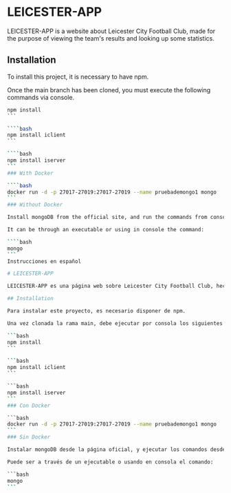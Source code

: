 # LEICESTER-APP

LEICESTER-APP is a website about Leicester City Football Club, made for the purpose of viewing the team's results and looking up some statistics.

## Installation

To install this project, it is necessary to have npm.

Once the main branch has been cloned, you must execute the following commands via console.

````bash
npm install
```

````bash
npm install iclient
```

````bash
npm install iserver
```
### With Docker

````bash
docker run -d -p 27017-27019:27017-27019 --name pruebademongo1 mongo
```
### Without Docker

Install mongoDB from the official site, and run the commands from console to start the database as installed.

It can be through an executable or using in console the command:

````bash
mongo
```
Instrucciones en español

# LEICESTER-APP

LEICESTER-APP es una página web sobre Leicester City Football Club, hecha con el proposito de ver los resultados del equipo y buscar algunas estadisticas.

## Installation

Para instalar este proyecto, es necesario disponer de npm.

Una vez clonada la rama main, debe ejecutar por consola los siguientes comandos.

```bash
npm install
```

```bash
npm install iclient
```

```bash
npm install iserver
```
### Con Docker

```bash
docker run -d -p 27017-27019:27017-27019 --name pruebademongo1 mongo
```
### Sin Docker

Instalar mongoDB desde la página oficial, y ejecutar los comandos desde consola para arrancar la base de datos segun se haya instalado.

Puede ser a través de un ejecutable o usando en consola el comando:

```bash
mongo
```
